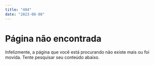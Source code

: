 ```yaml
---
title: "404"
date: "2023-08-08"
---
```


# Página não encontrada

Infelizmente, a página que você está procurando não existe mais ou foi movida. Tente pesquisar seu conteúdo abaixo.
